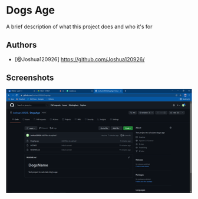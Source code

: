 # Dogs Age

A brief description of what this project does and who it's for


## Authors

- [@Joshua120926] https://github.com/Joshua120926/


## Screenshots

![App Screenshot](https://github.com/Joshua120926/DogsAge/blob/main/image.png?raw=true)


